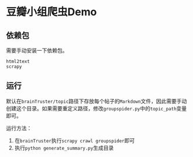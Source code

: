 # 豆瓣小组爬虫Demo

## 依赖包
需要手动安装一下依赖包。

```
html2text
scrapy
```

## 运行

默认在`brainTruster/topic`路径下存放每个帖子的`Markdown`文件，因此需要手动创建这个目录。如果需要重定义路径，修改`groupspider.py`中的`topic_path`变量即可。

运行方法：

1. 在`brainTruster`执行`scrapy crawl groupspider`即可
2. 执行`python generate_summary.py`生成目录

